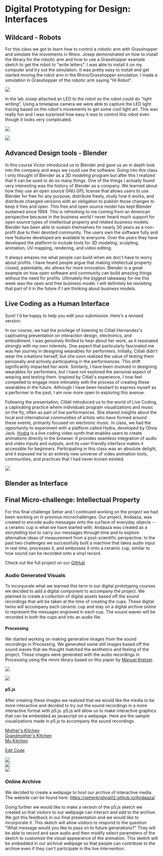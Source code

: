 # Digital Prototyping for Design: Interfaces

## Wildcard - Robots  

For this class we got to learn how to control a robotic arm with Grasshopper and simulate the movements in Rhino. Josep demonstrated on how to install the library for the robotic arm and how to use a Grasshopper example sketch to get the robot to "write letters". I was able to install it on my computer and try out the simulation. It was pretty easy to install and get started moving the robot arm in the Rhino/Grasshopper simulation. I made a simulation in Grasshopper of the robotic arm saying "Hi Robot". 

![](../images/term-03/prototypingdesign/robot_arm.gif)  

In the lab Josep attached an LED to the robot so the robot could do "light writing". Using a timelapse camera we were able to capture the LED light tracing based on the robot's movements to get some cool light art. This was really fun and I was surprised how easy it was to control this robot even though it looks very complicated.  

![](../images/term-03/prototypingdesign/robot_write1.png)  

![](../images/term-03/prototypingdesign/robot_write2.png)  

## Advanced Design tools - Blender  

In this course Victor introduced us to Blender and gave us an in depth look into the company and ways we could use the software. Going into this class I only thought of Blender as a 3D modeling program but after this I realized that it can be used to do so many things. One of the things I actually found very interesting was the history of Blender as a company. We learned about how they use an open source GNU GPL license that allows users to use Blender for free for any purpose, distribute freely, study how it works, and distribute changed versions with an obligation to publish those changes to keep it free and open. This free and open source model has kept Blender sustained since 1994. This is refreshing to me coming from an American perspective because in the business world I never heard much support for open source types of intellectual property and related business models. Blender has been able to sustain themselves for nearly 30 years as a non-profit due to their devoted community. The users own the software fully and new features developed are available to everyone. Over the years they have developed the platform to include tools for 3D modeling, sculpting, animation, UV mapping, rendering, and video editing.  

It always amazes me what people can build when we don't have to worry about profits. I have heard people argue that making intellectual property closed, patentable, etc allows for more innovation. Blender is a great example on how open software and community can build amazing things without the need for profits. Ultimately the biggest takeaway for me this week was the open and free business model. I will definitely be revisiting that part of it in the future if I am thinking about business models.  

## Live Coding as a Human Interface


Sure! I'd be happy to help you edit your submission. Here's a revised version:

In our course, we had the privilege of listening to Citlali Hernandez's captivating presentation on interaction design, electronics, and embodiment. I was genuinely thrilled to hear about her work, as it resonated strongly with my own interests. One aspect that particularly fascinated me was her journey in designing wearables for performers. Initially, Citlali didn't wear the creations herself, but she soon realized the value of testing them personally and actively participating in the performances. This shift significantly impacted her work. Similarly, I have been involved in designing wearables for performers, but I have not explored the personal aspect of wearing and testing them. Inspired by Citlali's experience, I now feel compelled to engage more intimately with the process of creating these wearables in the future. Although I have been hesitant to express myself as a performer in the past, I am now more open to exploring this avenue.

Following the presentation, Citlali introduced us to the world of Live Coding, a captivating practice where individuals program visualizations and music on the fly, often as part of live performances. She shared insights about the local and international communities of artists who have formed around these events, primarily focused on electronic music. In class, we had the opportunity to experiment with a platform called Hydra, developed by Olivia Jack. [Hydra](https://hydra.ojack.xyz/) is a live coding video synth that enables users to create animations directly in the browser. It provides seamless integration of audio and video inputs and outputs, and its user-friendly interface makes it accessible for beginners. Participating in this class was an absolute delight, and it exposed me to an entirely new universe of video animation tools, communities, and practices that I had never known existed.  

![](../images/term-03/prototypingdesign/live-code.gif)  

## Blender as Interface

## Final Micro-challenge: Intellectual Property  

For this final challenge Seher and I continued working on the project we had been working on in previous microchallenges. Our project, Andaaza, was created to encode audio messages onto the surface of everyday objects -- a ceramic cup is what we have started with. Andaaza was created as a storytelling tool to carry our messages through time and to explore alternative ideas of measurement from a post-scientific perspective. In the past two challenges we successfully built a machine that takes audio input in real time, processes it, and embosses it onto a ceramic cup, similar to how sound can be recorded onto a vinyl record.

Check out the full project on our [GitHub](https://github.com/SeherKrishna02/Andaaza)

### Audio Generated Visuals  

To incorporate what we learned this term in our digital prototyping courses we decided to add a digital component to accompany the project. We planned to create a collection of digital assets based off the sound recordings that will be taken at the time of creating the cups. These digital twins will accompany each ceramic cup and stay on a digital archive online to represent the messages engraved in each cup.  The sound waves will be recorded in both the cups and into an audio file.

#### Processing  

We started working on making generative images from the sound recordings in Processing. We generated some still images based off the sound waves that we thought matched the aesthetics and feeling of the project. These images were generated with the audio recordings in Processing using the minm library based on this paper by [Manuel Kretzer](http://responsivedesign.de/wp-content/uploads/2016/05/tutorial-06_processing-soundmapping2.pdf). 

![](../images/term-03/prototypingdesign/processing_lines00.png)  

![](../images/term-03/prototypingdesign/processing_lines01.png)  


#### p5.js   

After creating these images we realized that we would like the media to be more interactive and decided to try out the sound recordings in a more interactive format with p5.js. p5.js will allow us to make interactive graphics that can be embedded as javascript on a webpage.  Here are the sample visualizations made in p5.js to accompany the sound recordings.


[Mother's Kitchen](https://editor.p5js.org/agjarv/full/4PX7xMz5z)  
[Grandmother's Kitchen](https://editor.p5js.org/agjarv/full/qOPdnXOsH)  
[My Kitchen](https://editor.p5js.org/agjarv/full/o7EYgK_W5R) 


[Edit Code](https://editor.p5js.org/agjarv/sketches/o7EYgK_W5R)

![](../images/term-03/prototypingdesign/tree_trial_00.png)  
![](../images/term-03/prototypingdesign/tree_trial_01.png)  
![](../images/term-03/prototypingdesign/tree_trial_03.png)  

### Online Archive

We decided to create a webpage to host our archive of interactive media. The website can be found here: https://seherkrishna02.github.io/Andaaza/

Going further we would like to make a version of the p5.js sketch we created so that visitors to our webpage can interact and add to the archive. We got this feedback in our final presentation and we would like to incorporate it. This sketch will allow visitors to respond to the question "What message would you like to pass on to future generations?" They will be able to record and save audio and then modify select parameters of the sketch to customize the visual appearance of the animation. This sketch will be embedded in our archival webpage so that people can contribute to the archive even if they can't participate in the live intervention. 